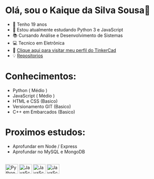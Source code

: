 # Olá, sou o Kaique da Silva Sousa👋

- 🎂 Tenho 19 anos
- 🌱 Estou atualmente estudando Python 3 e JavaScript
- 📚 Cursando Análise e Desenvolvimento de Sistemas
- 💻 Tecnico em Eletrônica 
- 🤖 [Clique aqui para visitar meu perfil do TinkerCad](https://www.tinkercad.com/users/2dfV9ivrX1B?category=circuits&sort=likes&view_mode=default)
- 💡 [Repositorios](https://github.com/Kaique-Silva-Sousa?tab=repositories)

# Conhecimentos:

- Python ( Médio )
- JavaScript ( Médio )
- HTML e CSS (Basico)
- Versionamento GIT (Basico)
- C++ em Embarcados (Basico)

# Proximos estudos:

- Aprofundar em Node / Express
- Aprofundar no MySQL e MongoDB

<div style="display: inline_block"><br>
<img align="center" alt="Python" height="30" width="40" src="https://cdn.jsdelivr.net/gh/devicons/devicon/icons/python/python-original.svg">
<img align="center" alt="JavaScript" height="30" width="40" src="https://cdn.jsdelivr.net/gh/devicons/devicon/icons/javascript/javascript-original.svg">
<img align="center" alt="JavaScript" height="30" width="40" src="https://cdn.jsdelivr.net/gh/devicons/devicon/icons/git/git-original.svg">
<img align="center" alt="JavaScript" height="30" width="40" src="https://cdn.jsdelivr.net/gh/devicons/devicon/icons/c/c-original.svg">




</div>
